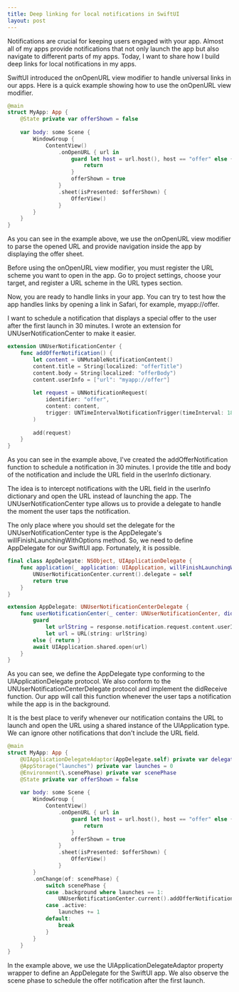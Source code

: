 ```yaml
---
title: Deep linking for local notifications in SwiftUI
layout: post
---
```


Notifications are crucial for keeping users engaged with your app. Almost all of my apps provide notifications that not only launch the app but also navigate to different parts of my apps. Today, I want to share how I build deep links for local notifications in my apps.

SwiftUI introduced the onOpenURL view modifier to handle universal links in our apps. Here is a quick example showing how to use the onOpenURL view modifier.

```swift
@main
struct MyApp: App {
    @State private var offerShown = false
    
    var body: some Scene {
        WindowGroup {
            ContentView()
                .onOpenURL { url in
                    guard let host = url.host(), host == "offer" else {
                        return
                    }
                    offerShown = true
                }
                .sheet(isPresented: $offerShown) {
                    OfferView()
                }
        }
    }
}
```

As you can see in the example above, we use the onOpenURL view modifier to parse the opened URL and provide navigation inside the app by displaying the offer sheet.

Before using the onOpenURL view modifier, you must register the URL scheme you want to open in the app. Go to project settings, choose your target, and register a URL scheme in the URL types section.

Now, you are ready to handle links in your app. You can try to test how the app handles links by opening a link in Safari, for example, myapp://offer.

I want to schedule a notification that displays a special offer to the user after the first launch in 30 minutes. I wrote an extension for UNUserNotificationCenter to make it easier.

```swift
extension UNUserNotificationCenter {
    func addOfferNotification() {
        let content = UNMutableNotificationContent()
        content.title = String(localized: "offerTitle")
        content.body = String(localized: "offerBody")
        content.userInfo = ["url": "myapp://offer"]
        
        let request = UNNotificationRequest(
            identifier: "offer", 
            content: content,
            trigger: UNTimeIntervalNotificationTrigger(timeInterval: 1800, repeats: false)
        )
        
        add(request)
    }
}
```

As you can see in the example above, I've created the addOfferNotification function to schedule a notification in 30 minutes. I provide the title and body of the notification and include the URL field in the userInfo dictionary.

The idea is to intercept notifications with the URL field in the userInfo dictionary and open the URL instead of launching the app. The UNUserNotificationCenter type allows us to provide a delegate to handle the moment the user taps the notification.

The only place where you should set the delegate for the UNUserNotificationCenter type is the AppDelegate's willFinishLaunchingWithOptions method. So, we need to define AppDelegate for our SwiftUI app. Fortunately, it is possible.

```swift
final class AppDelegate: NSObject, UIApplicationDelegate {
    func application(_ application: UIApplication, willFinishLaunchingWithOptions launchOptions: [UIApplication.LaunchOptionsKey : Any]? = nil) -> Bool {
        UNUserNotificationCenter.current().delegate = self
        return true
    }
}

extension AppDelegate: UNUserNotificationCenterDelegate {
    func userNotificationCenter(_ center: UNUserNotificationCenter, didReceive response: UNNotificationResponse) async {
        guard
            let urlString = response.notification.request.content.userInfo["url"] as? String,
            let url = URL(string: urlString)
        else { return }
        await UIApplication.shared.open(url)
    }
}
```

As you can see, we define the AppDelegate type conforming to the UIApplicationDelegate protocol. We also conform to the UNUserNotificationCenterDelegate protocol and implement the didReceive function. Our app will call this function whenever the user taps a notification while the app is in the background.

It is the best place to verify whenever our notification contains the URL to launch and open the URL using a shared instance of the UIApplication type. We can ignore other notifications that don't include the URL field.

```swift
@main
struct MyApp: App {
    @UIApplicationDelegateAdaptor(AppDelegate.self) private var delegate
    @AppStorage("launches") private var launches = 0
    @Environment(\.scenePhase) private var scenePhase
    @State private var offerShown = false
    
    var body: some Scene {
        WindowGroup {
            ContentView()
                .onOpenURL { url in
                    guard let host = url.host(), host == "offer" else {
                        return
                    }
                    offerShown = true
                }
                .sheet(isPresented: $offerShown) {
                    OfferView()
                }
        }
        .onChange(of: scenePhase) {
            switch scenePhase {
            case .background where launches == 1:
                UNUserNotificationCenter.current().addOfferNotification()
            case .active:
                launches += 1
            default:
                break
            }
        }
    }
}
```

In the example above, we use the UIApplicationDelegateAdaptor property wrapper to define an AppDelegate for the SwiftUI app. We also observe the scene phase to schedule the offer notification after the first launch.
